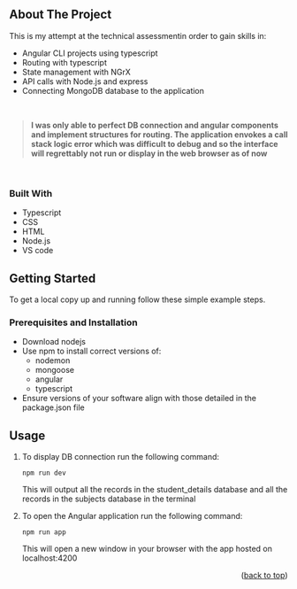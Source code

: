 <!-- ABOUT THE PROJECT -->
## About The Project

This is my attempt at the technical assessmentin order to gain skills in:
* Angular CLI projects using typescript
* Routing with typescript
* State management with NGrX
* API calls with Node.js and express
* Connecting MongoDB database to the application


<br>

>**I was only able to perfect DB connection and angular components and implement structures for routing. The application envokes a call stack logic error which was difficult to debug and so the interface will regrettably not run or display in the web browser as of now** 

<br>

### Built With

* Typescript
* CSS
* HTML
* Node.js
* VS code


<!-- GETTING STARTED -->
## Getting Started

To get a local copy up and running follow these simple example steps.

### Prerequisites and Installation

* Download nodejs
* Use npm to install correct versions of:
    - nodemon
    - mongoose
    - angular
    - typescript
* Ensure versions of your software align with those detailed in the package.json file


<!-- USAGE EXAMPLES -->
## Usage

1. To display DB connection run the following command:
    ```
    npm run dev
    ```
    This will output all the records in the student_details database and all the records in the subjects database in the terminal

2. To open the Angular application run the following command:
    ```
    npm run app
    ```
    This will open a new window in your browser with the app hosted on localhost:4200



<p align="right">(<a href="#About-The-Project">back to top</a>)</p>
